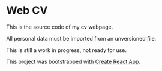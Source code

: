 # Web CV

This is the source code of my cv webpage.

All personal data must be imported from an unversioned file.

This is still a work in progress, not ready for use.

This project was bootstrapped with [Create React App](https://github.com/facebookincubator/create-react-app).

